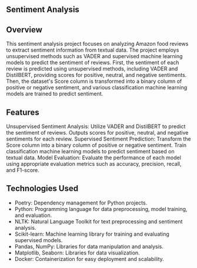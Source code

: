 ## Sentiment Analysis


## Overview
This sentiment analysis project focuses on analyzing Amazon food reviews to extract sentiment information from textual data. The project employs unsupervised methods such as VADER and supervised machine learning models to predict the sentiment of reviews. First, the sentiment of each review is predicted using unsupervised methods, including VADER and DistilBERT, providing scores for positive, neutral, and negative sentiments. Then, the dataset's Score column is transformed into a binary column of positive or negative sentiment, and various classification machine learning models are trained to predict sentiment.

## Features
Unsupervised Sentiment Analysis:
Utilize VADER and DistilBERT to predict the sentiment of reviews.
Outputs scores for positive, neutral, and negative sentiments for each review.
Supervised Sentiment Prediction:
Transform the Score column into a binary column of positive or negative sentiment.
Train classification machine learning models to predict sentiment based on textual data.
Model Evaluation:
Evaluate the performance of each model using appropriate evaluation metrics such as accuracy, precision, recall, and F1-score.


## Technologies Used
- Poetry: Dependency management for Python projects.
- Python: Programming language for data preprocessing, model training, and evaluation.
- NLTK: Natural Language Toolkit for text preprocessing and sentiment analysis.
- Scikit-learn: Machine learning library for training and evaluating supervised models.
- Pandas, NumPy: Libraries for data manipulation and analysis.
- Matplotlib, Seaborn: Libraries for data visualization.
- Docker: Containerization for easy deployment and scalability.